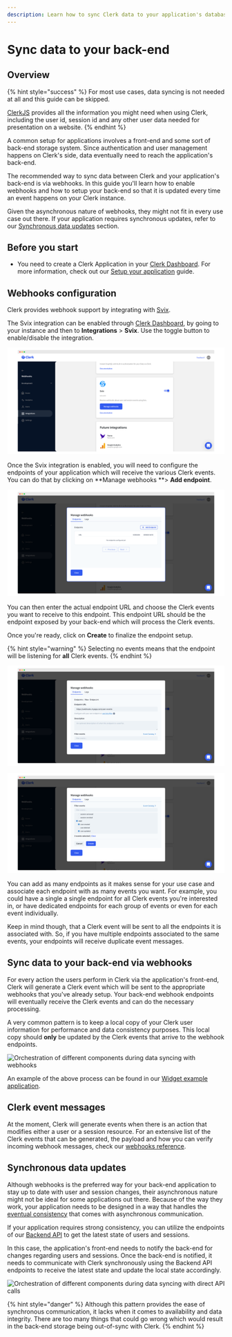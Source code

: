 ```yaml
---
description: Learn how to sync Clerk data to your application's database
---
```


# Sync data to your back-end

## Overview

{% hint style="success" %}
For most use cases, data syncing is not needed at all and this guide can be skipped.

[ClerkJS](../reference/clerkjs/) provides all the information you might need when using Clerk, including the user id, session id and any other user data needed for presentation on a website.
{% endhint %}

A common setup for applications involves a front-end and some sort of back-end storage system. Since authentication and user management happens on Clerk's side, data eventually need to reach the application's back-end.

The recommended way to sync data between Clerk and your application's back-end is via webhooks. In this guide you'll learn how to enable webhooks and how to setup your back-end so that it is updated every time an event happens on your Clerk instance.

Given the asynchronous nature of webhooks, they might not fit in every use case out there. If your application requires synchronous updates, refer to our [Synchronous data updates](sync-data-to-your-back-end.md#undefined) section.

## Before you start

* You need to create a Clerk Application in your [Clerk Dashboard](https://dashboard.clerk.dev). For more information, check out our [Setup your application](setup-your-application.md) guide.

## Webhooks configuration

Clerk provides webhook support by integrating with [Svix](https://www.svix.com).&#x20;

The Svix integration can be enabled through [Clerk Dashboard](https://dashboard.clerk.dev), by going to your instance and then to **Integrations** > **Svix**. Use the toggle button to enable/disable the integration.

![Enabling Svix integration for your instance](../.gitbook/assets/enable-svix.png)

Once the Svix integration is enabled, you will need to configure the endpoints of your application which will receive the various Clerk events. You can do that by clicking on **Manage webhooks **> **Add endpoint**.

![Adding a webhook endpoint](../.gitbook/assets/add-endpoint-svix.png)

You can then enter the actual endpoint URL and choose the Clerk events you want to receive to this endpoint. This endpoint URL should be the endpoint exposed by your back-end which will process the Clerk events.&#x20;

Once you're ready, click on **Create** to finalize the endpoint setup.

{% hint style="warning" %}
Selecting no events means that the endpoint will be listening for **all** Clerk events.
{% endhint %}

![Specifying the webhook endpoint URL](../.gitbook/assets/enter-endpoint-svix.png)

![Selecting the Clerk events that will be sent to this endpoint](../.gitbook/assets/select-events-svix.png)

You can add as many endpoints as it makes sense for your use case and associate each endpoint with as many events you want. For example, you could have a single a single endpoint for all Clerk events you're interested in, or have dedicated endpoints for each group of events or even for each event individually.

Keep in mind though, that a Clerk event will be sent to all the endpoints it is associated with. So, if you have multiple endpoints associated to the same events, your endpoints will receive duplicate event messages.

## Sync data to your back-end via webhooks

For every action the users perform in Clerk via the application's front-end, Clerk will generate a Clerk event which will be sent to the appropriate webhooks that you've already setup. Your back-end webhook endpoints will eventually receive the Clerk events and can do the necessary processing.

A very common pattern is to keep a local copy of your Clerk user information for performance and data consistency purposes. This local copy should **only** be updated by the Clerk events that arrive to the webhook endpoints.

![Orchestration of different components during data syncing with webhooks](../.gitbook/assets/sync\_data\_clerk.png)

An example of the above process can be found in our [Widget example application](https://github.com/clerkinc/clerk-nextjs-examples/tree/main/examples/widget).

## Clerk event messages

At the moment, Clerk will generate events when there is an action that modifies either a user or a session resource. For an extensive list of the Clerk events that can be generated, the payload and how you can verify incoming webhook messages, check our [webhooks reference](../reference/webhooks.md).

## Synchronous data updates

Although webhooks is the preferred way for your back-end application to stay up to date with user and session changes, their asynchronous nature might not be ideal for some applications out there. Because of the way they work, your application needs to be designed in a way that handles the [eventual consistency](https://en.wikipedia.org/wiki/Eventual\_consistency) that comes with asynchronous communication.

If your application requires strong consistency, you can utilize the endpoints of our [Backend API](../reference/backend-api-reference/) to get the latest state of users and sessions.

In this case, the application's front-end needs to notify the back-end for changes regarding users and sessions. Once the back-end is notified, it needs to communicate with Clerk synchronously using the Backend API endpoints to receive the latest state and update the local state accordingly.

![Orchestration of different components during data syncing with direct API calls](../.gitbook/assets/sync\_data\_synchronous\_clerk.png)

{% hint style="danger" %}
Although this pattern provides the ease of synchronous communication, it lacks when it comes to availability and data integrity. There are too many things that could go wrong which would result in the back-end storage being out-of-sync with Clerk.
{% endhint %}
